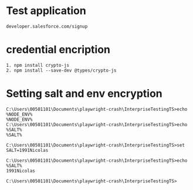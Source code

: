 # Test application
    developer.salesforce.com/signup


# credential encription 
    1. npm install crypto-js
    2. npm install --save-dev @types/crypto-js


# Setting salt and env encryption
    C:\Users\00501101\Documents\playwright-crash\InterpriseTestingTS>echo %NODE_ENV%
    %NODE_ENV%
    C:\Users\00501101\Documents\playwright-crash\InterpriseTestingTS>echo %SALT%
    %SALT%

    C:\Users\00501101\Documents\playwright-crash\InterpriseTestingTS>set SALT=1991Nicolas

    C:\Users\00501101\Documents\playwright-crash\InterpriseTestingTS>echo %SALT%
    1991Nicolas

    C:\Users\00501101\Documents\playwright-crash\InterpriseTestingTS>
